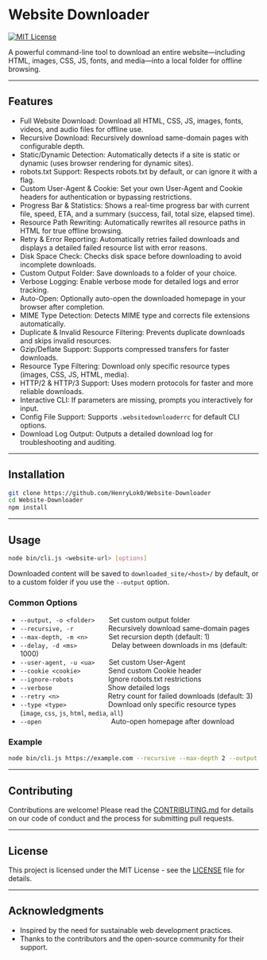 # Website Downloader

[![MIT License](https://img.shields.io/github/license/HenryLok0/Website-Downloader?color=blue)](https://github.com/HenryLok0/Website-Downloader/blob/main/LICENSE)

A powerful command-line tool to download an entire website—including HTML, images, CSS, JS, fonts, and media—into a local folder for offline browsing.

---

## Features

- Full Website Download: Download all HTML, CSS, JS, images, fonts, videos, and audio files for offline use.
- Recursive Download: Recursively download same-domain pages with configurable depth.
- Static/Dynamic Detection: Automatically detects if a site is static or dynamic (uses browser rendering for dynamic sites).
- robots.txt Support: Respects robots.txt by default, or can ignore it with a flag.
- Custom User-Agent & Cookie: Set your own User-Agent and Cookie headers for authentication or bypassing restrictions.
- Progress Bar & Statistics: Shows a real-time progress bar with current file, speed, ETA, and a summary (success, fail, total size, elapsed time).
- Resource Path Rewriting: Automatically rewrites all resource paths in HTML for true offline browsing.
- Retry & Error Reporting: Automatically retries failed downloads and displays a detailed failed resource list with error reasons.
- Disk Space Check: Checks disk space before downloading to avoid incomplete downloads.
- Custom Output Folder: Save downloads to a folder of your choice.
- Verbose Logging: Enable verbose mode for detailed logs and error tracking.
- Auto-Open: Optionally auto-open the downloaded homepage in your browser after completion.
- MIME Type Detection: Detects MIME type and corrects file extensions automatically.
- Duplicate & Invalid Resource Filtering: Prevents duplicate downloads and skips invalid resources.
- Gzip/Deflate Support: Supports compressed transfers for faster downloads.
- Resource Type Filtering: Download only specific resource types (images, CSS, JS, HTML, media).
- HTTP/2 & HTTP/3 Support: Uses modern protocols for faster and more reliable downloads.
- Interactive CLI: If parameters are missing, prompts you interactively for input.
- Config File Support: Supports `.websitedownloaderrc` for default CLI options.
- Download Log Output: Outputs a detailed download log for troubleshooting and auditing.

---

## Installation

```bash
git clone https://github.com/HenryLok0/Website-Downloader
cd Website-Downloader
npm install
```

---

## Usage

```bash
node bin/cli.js <website-url> [options]
```

Downloaded content will be saved to `downloaded_site/<host>/` by default, or to a custom folder if you use the `--output` option.

### Common Options

- `--output, -o <folder>`  Set custom output folder
- `--recursive, -r`     Recursively download same-domain pages
- `--max-depth, -m <n>`   Set recursion depth (default: 1)
- `--delay, -d <ms>`     Delay between downloads in ms (default: 1000)
- `--user-agent, -u <ua>`  Set custom User-Agent
- `--cookie <cookie>`    Send custom Cookie header
- `--ignore-robots`     Ignore robots.txt restrictions
- `--verbose`        Show detailed logs
- `--retry <n>`       Retry count for failed downloads (default: 3)
- `--type <type>`      Download only specific resource types (`image`, `css`, `js`, `html`, `media`, `all`)
- `--open`          Auto-open homepage after download

### Example

```bash
node bin/cli.js https://example.com --recursive --max-depth 2 --output mysite --type image --verbose
```

---

## Contributing

Contributions are welcome! Please read the [CONTRIBUTING.md](CONTRIBUTING.md) for details on our code of conduct and the process for submitting pull requests.

---

## License

This project is licensed under the MIT License - see the [LICENSE](LICENSE) file for details.

---

## Acknowledgments

- Inspired by the need for sustainable web development practices.
- Thanks to the contributors and the open-source community for their support.
